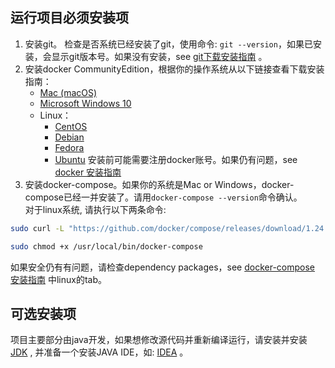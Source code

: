 ## 运行项目必须安装项
1. 安装git。 检查是否系统已经安装了git，使用命令: `git --version`，如果已安装，会显示git版本号。如果没有安装，see [git下载安装指南](https://git-scm.com/downloads) 。
2. 安装docker CommunityEdition，根据你的操作系统从以下链接查看下载安装指南：
   * [Mac (macOS)](https://docs.docker.com/docker-for-mac/install/)
   * [Microsoft Windows 10](https://docs.docker.com/docker-for-windows/install/)
   * Linux：
      + [CentOS](https://docs.docker.com/install/linux/docker-ce/centos/)
      + [Debian](https://docs.docker.com/install/linux/docker-ce/debian/)
      + [Fedora](https://docs.docker.com/install/linux/docker-ce/fedora/)
      + [Ubuntu](https://docs.docker.com/install/linux/docker-ce/ubuntu/)
  安装前可能需要注册docker账号。如果仍有问题，see [docker 安装指南](https://docs.docker.com/install/)
3. 安装docker-compose。如果你的系统是Mac or Windows，docker-compose已经一并安装了。请用`docker-compose --version`命令确认。  
对于linux系统, 请执行以下两条命令:
```bash
sudo curl -L "https://github.com/docker/compose/releases/download/1.24.1/docker-compose-$(uname -s)-$(uname -m)" -o /usr/local/bin/docker-compose

sudo chmod +x /usr/local/bin/docker-compose
```
如果安全仍有有问题，请检查dependency packages，see [docker-compose 安装指南](https://docs.docker.com/compose/install/) 中linux的tab。

## 可选安装项

项目主要部分由java开发，如果想修改源代码并重新编译运行，请安装并安装 [JDK](https://www.oracle.com/technetwork/java/javase/downloads/index.html) , 并准备一个安装JAVA IDE，如: [IDEA](https://www.jetbrains.com/idea/) 。